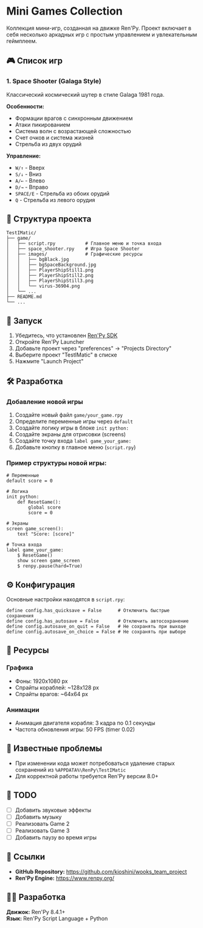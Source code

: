 # Mini Games Collection

Коллекция мини-игр, созданная на движке Ren'Py. Проект включает в себя несколько аркадных игр с простым управлением и увлекательным геймплеем.

## 🎮 Список игр

### 1. Space Shooter (Galaga Style)
Классический космический шутер в стиле Galaga 1981 года.

**Особенности:**
- Формации врагов с синхронным движением
- Атаки пикированием
- Система волн с возрастающей сложностью
- Счет очков и система жизней
- Стрельба из двух орудий

**Управление:**
- `W/↑` - Вверх
- `S/↓` - Вниз
- `A/←` - Влево
- `D/→` - Вправо
- `SPACE/E` - Стрельба из обоих орудий
- `Q` - Стрельба из левого орудия

## 📁 Структура проекта

```
TestIMatic/
├── game/
│   ├── script.rpy           # Главное меню и точка входа
│   ├── space_shooter.rpy    # Игра Space Shooter
│   ├── images/              # Графические ресурсы
│   │   ├── bgBlack.jpg
│   │   ├── bgSpaceBackground.jpg
│   │   ├── PlayerShipStill1.png
│   │   ├── PlayerShipStill2.png
│   │   ├── PlayerShipStill3.png
│   │   └── virus-36904.png
│   └── ...
├── README.md
└── ...
```

## 🚀 Запуск

1. Убедитесь, что установлен [Ren'Py SDK](https://www.renpy.org/latest.html)
2. Откройте Ren'Py Launcher
3. Добавьте проект через "preferences" → "Projects Directory"
4. Выберите проект "TestIMatic" в списке
5. Нажмите "Launch Project"

## 🛠️ Разработка

### Добавление новой игры

1. Создайте новый файл `game/your_game.rpy`
2. Определите переменные игры через `default`
3. Создайте логику игры в блоке `init python:`
4. Создайте экраны для отрисовки (screens)
5. Создайте точку входа `label game_your_game:`
6. Добавьте кнопку в главное меню (`script.rpy`)

### Пример структуры новой игры:

```renpy
# Переменные
default score = 0

# Логика
init python:
    def ResetGame():
        global score
        score = 0

# Экраны
screen game_screen():
    text "Score: [score]"

# Точка входа
label game_your_game:
    $ ResetGame()
    show screen game_screen
    $ renpy.pause(hard=True)
```

## ⚙️ Конфигурация

Основные настройки находятся в `script.rpy`:

```renpy
define config.has_quicksave = False      # Отключить быстрые сохранения
define config.has_autosave = False       # Отключить автосохранение
define config.autosave_on_quit = False   # Не сохранять при выходе
define config.autosave_on_choice = False # Не сохранять при выборе
```

## 🎨 Ресурсы

### Графика
- Фоны: 1920x1080 px
- Спрайты кораблей: ~128x128 px
- Спрайты врагов: ~64x64 px

### Анимации
- Анимация двигателя корабля: 3 кадра по 0.1 секунды
- Частота обновления игры: 50 FPS (timer 0.02)

## 🐛 Известные проблемы

- При изменении кода может потребоваться удаление старых сохранений из `%APPDATA%\RenPy\TestIMatic`
- Для корректной работы требуется Ren'Py версии 8.0+

## 📝 TODO

- [ ] Добавить звуковые эффекты
- [ ] Добавить музыку
- [ ] Реализовать Game 2
- [ ] Реализовать Game 3
- [ ] Добавить паузу во время игры

## 🔗 Ссылки

- **GitHub Repository:** https://github.com/kioshini/wooks_team_project
- **Ren'Py Engine:** https://www.renpy.org/

## 👨‍💻 Разработка

**Движок:** Ren'Py 8.4.1+  
**Язык:** Ren'Py Script Language + Python 
